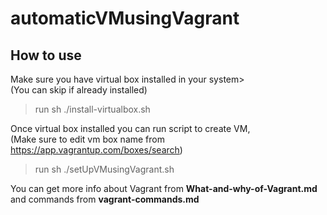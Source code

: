 # automaticVMusingVagrant

## How to use
Make sure you have virtual box installed in your system> <br/>
(You can skip if already installed)<br/>
> run sh ./install-virtualbox.sh <br/> 

Once virtual box installed you can run script to create VM, <br/>
(Make sure to edit vm box name from https://app.vagrantup.com/boxes/search) <br/>
> run sh ./setUpVMusingVagrant.sh </br> 

You can get more info about Vagrant from **What-and-why-of-Vagrant.md** and commands from **vagrant-commands.md** <br/>
